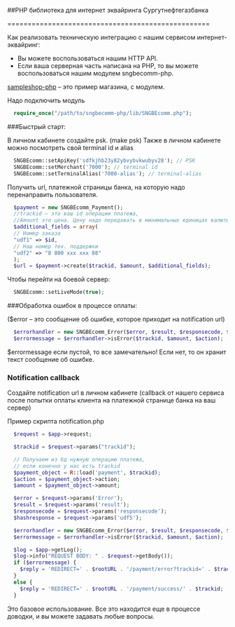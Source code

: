 ##PHP библиотека для интернет эквайринга Сургутнефтегазбанка

==================================================

Как реализовать техническую интеграцию с нашим сервисом интернет-эквайринг:
* Вы можете воспользоваться нашим HTTP API.
* Если ваша серверная часть написана на PHP, то вы можете воспользоваться нашим модулем sngbecomm-php.
 
[sampleshop-php](https://github.com/Surgutneftegasbank/sampleshop-php) – это пример магазина, с модулем.
 
Надо подключить модуль


```php
  require_once("/path/to/sngbecomm-php/lib/SNGBEcomm.php");
```
    
###Быстрый старт:

В личном кабинете создайте psk. (make psk)
Также в личном кабинете можно посмотреть свой terminal id и alias

```php
  SNGBEcomm::setApiKey('sdfkjhb23y82ybvybvkwubyv28'); // PSK
  SNGBEcomm::setMerchant('7000'); // terminal id 
  SNGBEcomm::setTerminalAlias('7000-alias'); // terminal-alias
```
 
Получить url, платежной страницы банка, на которую надо перенаправить пользователя.

```php
  $payment = new SNGBEcomm_Payment();
  //trackid – это ваш id операции платежа,
  //Amount это цена. Цену надо передавать в минимальных единицах валюты.(копейках). Фиксированная запятая. 2 знака после запятой. Это стандарт хранения денег в БД.
  $additional_fields = array(
  // Номер заказа
  "udf1" => $id,
  // Наш номер тех. поддержки
  "udf2" => "8 800 xxx xxx 88"
  );
  $url = $payment->create($trackid, $amount, $additional_fields);
```
 
Чтобы перейти на боевой сервер:

```php
  SNGBEcomm::setLiveMode(true);
```
 

###Обработка ошибок в процессе оплаты:

  ($error – это сообщение об ошибке, которое приходит на notification url)
```php
  $errorhandler = new SNGBEcomm_Error($error, $result, $responsecode, $hashresponse);
  $errormessage = $errorhandler->isError($trackid, $amount, $action);
```
 
$errormessage если пустой, то все замечательно!
Если нет, то он хранит текст сообщение об ошибке.

### Notification callback
Создайте notification url в личном кабинете (callback от нашего сервиса после попытки оплаты клиента на платежной странице банка на ваш сервер)

Пример скрипта notification.php
```php
  $request = $app->request;

  $trackid = $request->params("trackid");

  // Получаем из бд нужную операцию платежа,
  // если конечно у нас есть trackid
  $payment_object = R::load('payment', $trackid);
  $action = $payment_object->action;
  $amount = $payment_object->amount;

  $error = $request->params('Error');
  $result = $request->params('result');
  $responsecode = $request->params('responsecode');
  $hashresponse = $request->params('udf5');

  $errorhandler = new SNGBEcomm_Error($error, $result, $responsecode, $hashresponse);
  $errormessage = $errorhandler->isError($trackid, $amount, $action);

  $log = $app->getLog();
  $log->info("REQUEST BODY: " . $request->getBody());
  if ($errormessage) {
    $reply = 'REDIRECT=' . $rootURL . '/payment/error?trackid=' . $trackid . '&errormessage=' .urlencode($errormessage);
  }
  else {
    $reply = 'REDIRECT=' . $rootURL . '/payment/success/' . $trackid;
  }
```

Это базовое использование.
Все это находится еще в процессе доводки, и вы можете задавать любые вопросы.

